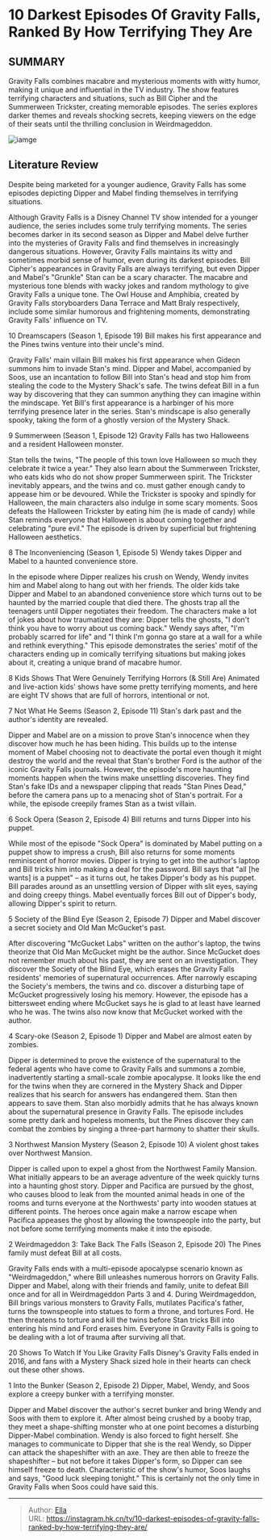 # 10 Darkest Episodes Of Gravity Falls, Ranked By How Terrifying They Are


## SUMMARY 


Gravity Falls
 combines macabre and mysterious moments with witty humor, making it unique and influential in the TV industry. 
 The show features terrifying characters and situations, such as Bill Cipher and the Summerween Trickster, creating memorable episodes. 
 The series explores darker themes and reveals shocking secrets, keeping viewers on the edge of their seats until the thrilling conclusion in Weirdmageddon. 

![iamge](https://static1.srcdn.com/wordpress/wp-content/uploads/2024/01/gravity-falls-darkest-terrifying-episodes-ranked.jpg)

## Literature Review
Despite being marketed for a younger audience, Gravity Falls has some episodes depicting Dipper and Mabel finding themselves in terrifying situations.




Although Gravity Falls is a Disney Channel TV show intended for a younger audience, the series includes some truly terrifying moments. The series becomes darker in its second season as Dipper and Mabel delve further into the mysteries of Gravity Falls and find themselves in increasingly dangerous situations. However, Gravity Falls maintains its witty and sometimes morbid sense of humor, even during its darkest episodes.
Bill Cipher&#39;s appearances in Gravity Falls are always terrifying, but even Dipper and Mabel&#39;s &#34;Grunkle&#34; Stan can be a scary character. The macabre and mysterious tone blends with wacky jokes and random mythology to give Gravity Falls a unique tone. The Owl House and Amphibia, created by Gravity Falls storyboarders Dana Terrace and Matt Braly respectively, include some similar humorous and frightening moments, demonstrating Gravity Falls&#39; influence on TV.









 








 10  Dreamscapers (Season 1, Episode 19) 
Bill makes his first appearance and the Pines twins venture into their uncle&#39;s mind.


 







Gravity Falls&#39; main villain Bill makes his first appearance when Gideon summons him to invade Stan&#39;s mind. Dipper and Mabel, accompanied by Soos, use an incantation to follow Bill into Stan&#39;s head and stop him from stealing the code to the Mystery Shack&#39;s safe. The twins defeat Bill in a fun way by discovering that they can summon anything they can imagine within the mindscape. Yet Bill&#39;s first appearance is a harbinger of his more terrifying presence later in the series. Stan&#39;s mindscape is also generally spooky, taking the form of a ghostly version of the Mystery Shack.





 9  Summerween (Season 1, Episode 12) 
Gravity Falls has two Halloweens and a resident Halloween monster.
        

Stan tells the twins, &#34;The people of this town love Halloween so much they celebrate it twice a year.&#34; They also learn about the Summerween Trickster, who eats kids who do not show proper Summerween spirit. The Trickster inevitably appears, and the twins and co. must gather enough candy to appease him or be devoured. While the Trickster is spooky and spindly for Halloween, the main characters also indulge in some scary moments. Soos defeats the Halloween Trickster by eating him (he is made of candy) while Stan reminds everyone that Halloween is about coming together and celebrating &#34;pure evil.&#34; The episode is driven by superficial but frightening Halloween aesthetics.







 8  The Inconveniencing (Season 1, Episode 5) 
Wendy takes Dipper and Mabel to a haunted convenience store.
        

In the episode where Dipper realizes his crush on Wendy, Wendy invites him and Mabel along to hang out with her friends. The older kids take Dipper and Mabel to an abandoned convenience store which turns out to be haunted by the married couple that died there. The ghosts trap all the teenagers until Dipper negotiates their freedom.
The characters make a lot of jokes about how traumatized they are: Dipper tells the ghosts, &#34;I don&#39;t think you have to worry about us coming back.&#34; Wendy says after, &#34;I&#39;m probably scarred for life&#34; and &#34;I think I&#39;m gonna go stare at a wall for a while and rethink everything.&#34; This episode demonstrates the series&#39; motif of the characters ending up in comically terrifying situations but making jokes about it, creating a unique brand of macabre humor.
            
 
 8 Kids Shows That Were Genuinely Terrifying Horrors (&amp; Still Are) 
Animated and live-action kids&#39; shows have some pretty terrifying moments, and here are eight TV shows that are full of horrors, intentional or not.









 7  Not What He Seems (Season 2, Episode 11) 
Stan&#39;s dark past and the author&#39;s identity are revealed.


 







Dipper and Mabel are on a mission to prove Stan&#39;s innocence when they discover how much he has been hiding. This builds up to the intense moment of Mabel choosing not to deactivate the portal even though it might destroy the world and the reveal that Stan&#39;s brother Ford is the author of the iconic Gravity Falls journals. However, the episode&#39;s more haunting moments happen when the twins make unsettling discoveries. They find Stan&#39;s fake IDs and a newspaper clipping that reads &#34;Stan Pines Dead,&#34; before the camera pans up to a menacing shot of Stan&#39;s portrait. For a while, the episode creepily frames Stan as a twist villain.





 6  Sock Opera (Season 2, Episode 4) 
Bill returns and turns Dipper into his puppet.
        

While most of the episode &#34;Sock Opera&#34; is dominated by Mabel putting on a puppet show to impress a crush, Bill also returns for some moments reminiscent of horror movies. Dipper is trying to get into the author&#39;s laptop and Bill tricks him into making a deal for the password. Bill says that &#34;all [he wants] is a puppet&#34; – as it turns out, he takes Dipper&#39;s body as his puppet. Bill parades around as an unsettling version of Dipper with slit eyes, saying and doing creepy things. Mabel eventually forces Bill out of Dipper&#39;s body, allowing Dipper&#39;s spirit to return.







 5  Society of the Blind Eye (Season 2, Episode 7) 
Dipper and Mabel discover a secret society and Old Man McGucket&#39;s past.
        

After discovering &#34;McGucket Labs&#34; written on the author&#39;s laptop, the twins theorize that Old Man McGucket might be the author. Since McGucket does not remember much about his past, they are sent on an investigation. They discover the Society of the Blind Eye, which erases the Gravity Falls residents&#39; memories of supernatural occurrences. After narrowly escaping the Society&#39;s members, the twins and co. discover a disturbing tape of McGucket progressively losing his memory. However, the episode has a bittersweet ending where McGucket says he is glad to at least have learned who he was. The twins also now know that McGucket worked with the author.





 4  Scary-oke (Season 2, Episode 1) 
Dipper and Mabel are almost eaten by zombies.
        

Dipper is determined to prove the existence of the supernatural to the federal agents who have come to Gravity Falls and summons a zombie, inadvertently starting a small-scale zombie apocalypse. It looks like the end for the twins when they are cornered in the Mystery Shack and Dipper realizes that his search for answers has endangered them. Stan then appears to save them. Stan also morbidly admits that he has always known about the supernatural presence in Gravity Falls. The episode includes some pretty dark and hopeless moments, but the Pines discover they can combat the zombies by singing a three-part harmony to shatter their skulls.





 3  Northwest Mansion Mystery (Season 2, Episode 10) 
A violent ghost takes over Northwest Mansion.
        

Dipper is called upon to expel a ghost from the Northwest Family Mansion. What initially appears to be an average adventure of the week quickly turns into a haunting ghost story. Dipper and Pacifica are pursued by the ghost, who causes blood to leak from the mounted animal heads in one of the rooms and turns everyone at the Northwests&#39; party into wooden statues at different points. The heroes once again make a narrow escape when Pacifica appeases the ghost by allowing the townspeople into the party, but not before some terrifying moments make it into the episode.





 2  Weirdmageddon 3: Take Back The Falls (Season 2, Episode 20) 
The Pines family must defeat Bill at all costs.


 







Gravity Falls ends with a multi-episode apocalypse scenario known as &#34;Weirdmageddon,&#34; where Bill unleashes numerous horrors on Gravity Falls. Dipper and Mabel, along with their friends and family, unite to defeat Bill once and for all in Weirdmageddon Parts 3 and 4. During Weirdmageddon, Bill brings various monsters to Gravity Falls, mutilates Pacifica&#39;s father, turns the townspeople into statues to form a throne, and tortures Ford. He then threatens to torture and kill the twins before Stan tricks Bill into entering his mind and Ford erases him. Everyone in Gravity Falls is going to be dealing with a lot of trauma after surviving all that.
            
 
 20 Shows To Watch If You Like Gravity Falls 
Disney&#39;s Gravity Falls ended in 2016, and fans with a Mystery Shack sized hole in their hearts can check out these other shows.









 1  Into the Bunker (Season 2, Episode 2) 
Dipper, Mabel, Wendy, and Soos explore a creepy bunker with a terrifying monster.
        

Dipper and Mabel discover the author&#39;s secret bunker and bring Wendy and Soos with them to explore it. After almost being crushed by a booby trap, they meet a shape-shifting monster who at one point becomes a disturbing Dipper-Mabel combination. Wendy is also forced to fight herself. She manages to communicate to Dipper that she is the real Wendy, so Dipper can attack the shapeshifter with an axe.
They are then able to freeze the shapeshifter – but not before it takes Dipper&#39;s form, so Dipper can see himself freeze to death. Characteristic of the show&#39;s humor, Soos laughs and says, &#34;Good luck sleeping tonight.&#34; This is certainly not the only time in Gravity Falls when Soos could have said this.



---

> Author: [Ella](https://instagram.hk.cn/)  
> URL: https://instagram.hk.cn/tv/10-darkest-episodes-of-gravity-falls-ranked-by-how-terrifying-they-are/  

